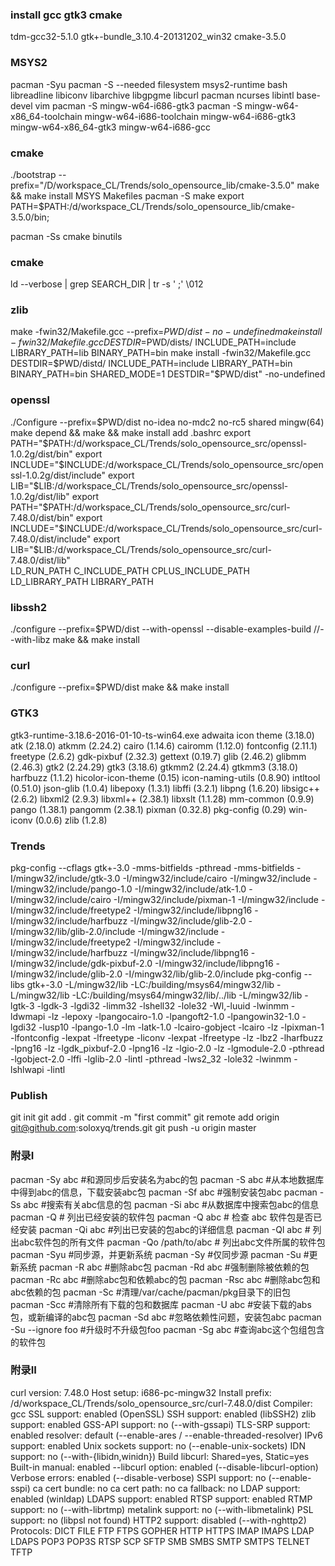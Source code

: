 ### install gcc gtk3 cmake ###
tdm-gcc32-5.1.0
gtk+-bundle_3.10.4-20131202_win32
cmake-3.5.0

### MSYS2 ###
pacman -Syu
pacman -S --needed filesystem msys2-runtime bash libreadline libiconv libarchive libgpgme libcurl pacman ncurses libintl base-devel vim 
pacman -S mingw-w64-i686-gtk3
pacman -S  mingw-w64-x86_64-toolchain mingw-w64-i686-toolchain mingw-w64-i686-gtk3 mingw-w64-x86_64-gtk3
mingw-w64-i686-gcc

### cmake ###
./bootstrap --prefix="/D/workspace_CL/Trends/solo_opensource_lib/cmake-3.5.0"
make && make install
MSYS Makefiles																	pacman -S make
export PATH=$PATH:/d/workspace_CL/Trends/solo_opensource_lib/cmake-3.5.0/bin;

pacman -Ss cmake binutils

### cmake ###
ld --verbose | grep SEARCH_DIR | tr -s ' ;' \\012

### zlib ###
make -fwin32/Makefile.gcc --prefix=$PWD/dist -no-undefined
make install -fwin32/Makefile.gcc DESTDIR=$PWD/dists/ INCLUDE_PATH=include LIBRARY_PATH=lib BINARY_PATH=bin
make install -fwin32/Makefile.gcc DESTDIR=$PWD/distd/ INCLUDE_PATH=include LIBRARY_PATH=bin BINARY_PATH=bin SHARED_MODE=1
DESTDIR="$PWD/dist"  -no-undefined

### openssl ###
./Configure --prefix=$PWD/dist no-idea no-mdc2 no-rc5 shared mingw(64)
make depend && make && make install
add .bashrc
	export PATH="$PATH:/d/workspace_CL/Trends/solo_opensource_src/openssl-1.0.2g/dist/bin"
	export INCLUDE="$INCLUDE:/d/workspace_CL/Trends/solo_opensource_src/openssl-1.0.2g/dist/include"
	export LIB="$LIB:/d/workspace_CL/Trends/solo_opensource_src/openssl-1.0.2g/dist/lib"
	export PATH="$PATH:/d/workspace_CL/Trends/solo_opensource_src/curl-7.48.0/dist/bin"
	export INCLUDE="$INCLUDE:/d/workspace_CL/Trends/solo_opensource_src/curl-7.48.0/dist/include"
	export LIB="$LIB:/d/workspace_CL/Trends/solo_opensource_src/curl-7.48.0/dist/lib"	
	LD_RUN_PATH
	C_INCLUDE_PATH		CPLUS_INCLUDE_PATH
	LD_LIBRARY_PATH
	LIBRARY_PATH

### libssh2 ###
./configure --prefix=$PWD/dist --with-openssl --disable-examples-build		//--with-libz 
make && make install

### curl ###
./configure --prefix=$PWD/dist
make && make install

### GTK3 ###
gtk3-runtime-3.18.6-2016-01-10-ts-win64.exe
	adwaita icon theme (3.18.0)
	atk (2.18.0)
	atkmm (2.24.2)
	cairo (1.14.6)
	cairomm (1.12.0)
	fontconfig (2.11.1)
	freetype (2.6.2)
	gdk-pixbuf (2.32.3)
	gettext (0.19.7)
	glib (2.46.2)
	glibmm (2.46.3)
	gtk2 (2.24.29)
	gtk3 (3.18.6)
	gtkmm2 (2.24.4)
	gtkmm3 (3.18.0)
	harfbuzz (1.1.2)
	hicolor-icon-theme (0.15)
	icon-naming-utils (0.8.90)
	intltool (0.51.0)
	json-glib (1.0.4)
	libepoxy (1.3.1)
	libffi (3.2.1)
	libpng (1.6.20)
	libsigc++ (2.6.2)
	libxml2 (2.9.3)
	libxml++ (2.38.1)
	libxslt (1.1.28)
	mm-common (0.9.9)
	pango (1.38.1)
	pangomm (2.38.1)
	pixman (0.32.8)
	pkg-config (0.29)
	win-iconv (0.0.6)
	zlib (1.2.8)

### Trends ###
pkg-config --cflags gtk+-3.0
	-mms-bitfields -pthread -mms-bitfields -I/mingw32/include/gtk-3.0 -I/mingw32/include/cairo -I/mingw32/include -I/mingw32/include/pango-1.0 -I/mingw32/include/atk-1.0 -I/mingw32/include/cairo -I/mingw32/include/pixman-1 -I/mingw32/include -I/mingw32/include/freetype2 -I/mingw32/include/libpng16 -I/mingw32/include/harfbuzz -I/mingw32/include/glib-2.0 -I/mingw32/lib/glib-2.0/include -I/mingw32/include -I/mingw32/include/freetype2 -I/mingw32/include -I/mingw32/include/harfbuzz -I/mingw32/include/libpng16 -I/mingw32/include/gdk-pixbuf-2.0 -I/mingw32/include/libpng16 -I/mingw32/include/glib-2.0 -I/mingw32/lib/glib-2.0/include
pkg-config --libs gtk+-3.0
	-L/mingw32/lib -LC:/building/msys64/mingw32/lib -L/mingw32/lib -LC:/building/msys64/mingw32/lib/../lib -L/mingw32/lib -lgtk-3 -lgdk-3 -lgdi32 -limm32 -lshell32 -lole32 -Wl,-luuid -lwinmm -ldwmapi -lz -lepoxy -lpangocairo-1.0 -lpangoft2-1.0 -lpangowin32-1.0 -lgdi32 -lusp10 -lpango-1.0 -lm -latk-1.0 -lcairo-gobject -lcairo -lz -lpixman-1 -lfontconfig -lexpat -lfreetype -liconv -lexpat -lfreetype -lz -lbz2 -lharfbuzz -lpng16 -lz -lgdk_pixbuf-2.0 -lpng16 -lz -lgio-2.0 -lz -lgmodule-2.0 -pthread -lgobject-2.0 -lffi -lglib-2.0 -lintl -pthread -lws2_32 -lole32 -lwinmm -lshlwapi -lintl

### Publish ###
git init
git add .
git commit -m "first commit"
git remote add origin git@github.com:soloxyq/trends.git
git push -u origin master

### 附录I ###
pacman -Sy abc					#和源同步后安装名为abc的包 
pacman -S  abc					#从本地数据库中得到abc的信息，下载安装abc包 
pacman -Sf abc                  #强制安装包abc 
pacman -Ss abc                  #搜索有关abc信息的包 
pacman -Si abc                  #从数据库中搜索包abc的信息 
pacman -Q						# 列出已经安装的软件包
pacman -Q abc					# 检查 abc 软件包是否已经安装
pacman -Qi abc                  #列出已安装的包abc的详细信息 
pacman -Ql abc					# 列出abc软件包的所有文件
pacman -Qo /path/to/abc			# 列出abc文件所属的软件包
pacman -Syu						#同步源，并更新系统 
pacman -Sy						#仅同步源 
pacman -Su						#更新系统
pacman -R   abc					#删除abc包 
pacman -Rd abc					#强制删除被依赖的包
pacman -Rc abc                  #删除abc包和依赖abc的包 
pacman -Rsc abc					#删除abc包和abc依赖的包 
pacman -Sc						#清理/var/cache/pacman/pkg目录下的旧包 
pacman -Scc						#清除所有下载的包和数据库 
pacman -U   abc					#安装下载的abs包，或新编译的abc包
pacman -Sd abc					#忽略依赖性问题，安装包abc 
pacman -Su --ignore foo			#升级时不升级包foo 
pacman -Sg abc					#查询abc这个包组包含的软件包	

### 附录II ###
curl version:     7.48.0
Host setup:       i686-pc-mingw32
Install prefix:   /d/workspace_CL/Trends/solo_opensource_src/curl-7.48.0/dist
Compiler:         gcc
SSL support:      enabled (OpenSSL)
SSH support:      enabled (libSSH2)
zlib support:     enabled
GSS-API support:  no      (--with-gssapi)
TLS-SRP support:  enabled
resolver:         default (--enable-ares / --enable-threaded-resolver)
IPv6 support:     enabled
Unix sockets support: no      (--enable-unix-sockets)
IDN support:      no      (--with-{libidn,winidn})
Build libcurl:    Shared=yes, Static=yes
Built-in manual:  enabled
--libcurl option: enabled (--disable-libcurl-option)
Verbose errors:   enabled (--disable-verbose)
SSPI support:     no      (--enable-sspi)
ca cert bundle:   no
ca cert path:     no
ca fallback:      no
LDAP support:     enabled (winldap)
LDAPS support:    enabled
RTSP support:     enabled
RTMP support:     no      (--with-librtmp)
metalink support: no      (--with-libmetalink)
PSL support:      no      (libpsl not found)
HTTP2 support:    disabled (--with-nghttp2)
Protocols:        DICT FILE FTP FTPS GOPHER HTTP HTTPS IMAP IMAPS LDAP LDAPS POP3 POP3S RTSP SCP SFTP SMB SMBS SMTP SMTPS TELNET TFTP
